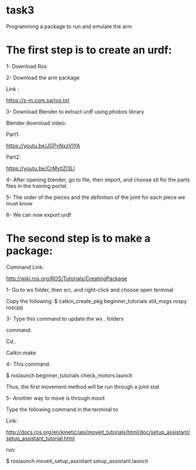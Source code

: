# task3
Programming a package to run and emulate the arm

 # The first step is to create an urdf:
 1- Download Ros
 
 2- Download the arm package
 
 Link :

 https://s-m.com.sa/ros.txt
 
 3- Download Blender to extract urdf using phobos library
 
Blender download video:

Part1:

https://youtu.be/JGPyNxzVlYA

Part2: 

https://youtu.be/CrMvtlZl3LI

 4- After opening blender, go to file, then import, and choose stl for the parts files in the training portal.
 
 5- The order of the pieces and the definition of the joint for each piece we must know
 
 6- We can now export urdf

# The second step is to make a package:

 Command Link:

 http://wiki.ros.org/ROS/Tutorials/CreatingPackage

 1- Go to ws folder, then src, and right-click
 and choose open terminal
 
 Copy the following:
$ catkin_create_pkg beginner_tutorials std_msgs rospy roscpp
 
 3- Type this command to update the ws . folders
 
 command:
 
 Cd..
 
 Catkin.make
 
 4- This command:

$ roslaunch beginner_tutorials check_motors.launch
 
 Thus, the first movement method will be run through a joint stat
 
 5- Another way to move is through movit
 
 Type the following command in the terminal to 
 
Link:

http://docs.ros.org/en/kinetic/api/moveit_tutorials/html/doc/setup_assistant/setup_assistant_tutorial.html

run:

$ roslaunch moveit_setup_assistant setup_assistant.launch
